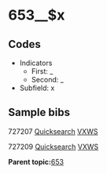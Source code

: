 # 653\_\_$x

## Codes

-   Indicators
    -   First: \_
    -   Second: \_
-   Subfield: x

## Sample bibs

727207 [Quicksearch](https://search.library.yale.edu/catalog/727207) [VXWS](http://prodorbis.library.yale.edu:7014/vxws/GetHoldingsService?bibId=727207)

727209 [Quicksearch](https://search.library.yale.edu/catalog/727209) [VXWS](http://prodorbis.library.yale.edu:7014/vxws/GetHoldingsService?bibId=727209)

**Parent topic:**[653](../../tags/653/653.md)

